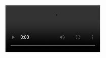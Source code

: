 <video webkit-playsinline="true" playsinline="true" >
  <source id="mp4" src="http://129.146.120.30/record/Clip/a.mp4" type="video/mp4">
</video>

